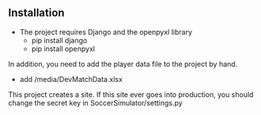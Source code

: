 ## Installation 
- The project requires Django and the openpyxl library
    - pip install django
    - pip install openpyxl
    
In addition, you need to add the player data file to the project by hand.
- add /media/DevMatchData.xlsx
    
This project creates a site. If this site ever goes into production, you should change the secret key in SoccerSimulator/settings.py
